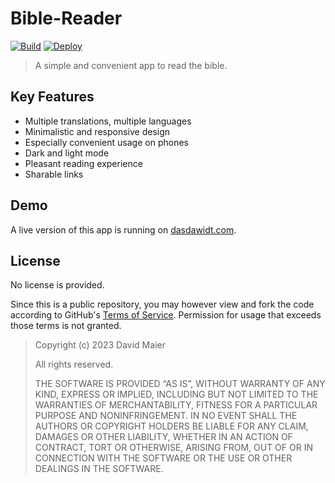 # Bible-Reader

[![Build](https://github.com/dasdawidt/bible-reader/actions/workflows/build.yml/badge.svg)](https://github.com/dasdawidt/bible-reader/actions/workflows/build.yml)
[![Deploy](https://github.com/dasdawidt/bible-reader/actions/workflows/deploy.yml/badge.svg)](https://github.com/dasdawidt/bible-reader/actions/workflows/deploy.yml)

> A simple and convenient app to read the bible.

## Key Features

* Multiple translations, multiple languages
* Minimalistic and responsive design
* Especially convenient usage on phones
* Dark and light mode
* Pleasant reading experience
* Sharable links

## Demo

A live version of this app is running on [dasdawidt.com](https://www.dasdawidt.com/bible-reader).

## License

No license is provided.

Since this is a public repository, you may however view and fork the code according to GitHub's [Terms of Service](https://help.github.com/articles/github-terms-of-service).
Permission for usage that exceeds those terms is not granted.

> Copyright (c) 2023 David Maier
>
> All rights reserved.
>
> THE SOFTWARE IS PROVIDED “AS IS”, WITHOUT WARRANTY OF ANY KIND, EXPRESS OR IMPLIED, INCLUDING BUT NOT LIMITED TO THE WARRANTIES OF MERCHANTABILITY, FITNESS FOR A PARTICULAR PURPOSE AND NONINFRINGEMENT. IN NO EVENT SHALL THE AUTHORS OR COPYRIGHT HOLDERS BE LIABLE FOR ANY CLAIM, DAMAGES OR OTHER LIABILITY, WHETHER IN AN ACTION OF CONTRACT, TORT OR OTHERWISE, ARISING FROM, OUT OF OR IN CONNECTION WITH THE SOFTWARE OR THE USE OR OTHER DEALINGS IN THE SOFTWARE.
